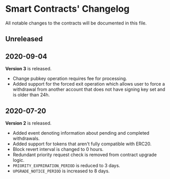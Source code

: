 # Smart Contracts' Changelog

All notable changes to the contracts will be documented in this file.

## Unreleased

## 2020-09-04

**Version 3** is released.

- Change pubkey operation requires fee for processing.
- Added support for the forced exit operation which allows user to force a withdrawal from another account that does not
  have signing key set and is older than 24h.

## 2020-07-20

**Version 2** is released.

- Added event denoting information about pending and completed withdrawals.
- Added support for tokens that aren't fully compatible with ERC20.
- Block revert interval is changed to 0 hours.
- Redundant priority request check is removed from contract upgrade logic.
- `PRIORITY_EXPRIRATION_PERIOD` is reduced to 3 days.
- `UPGRADE_NOTICE_PERIOD` is increased to 8 days.

